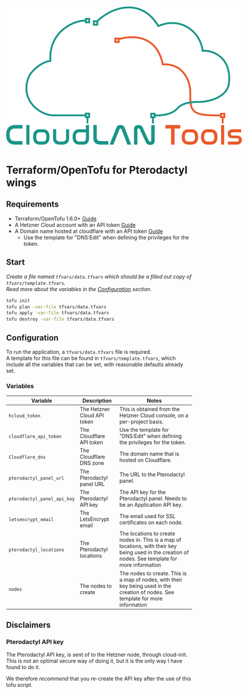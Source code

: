 <p align="center" width="100%" style="margin-bottom: 3rem">
  <img src="./docs/logo/cloudlan%20logo.png" style="max-width: 40rem;" alt="CloudLAN Tools logo" />
</p>

# Terraform/OpenTofu for Pterodactyl wings

## Requirements

* Terraform/OpenTofu 1.6.0+ [Guide](https://opentofu.org/docs/intro/install/)
* A Hetzner Cloud account with an API token [Guide](https://docs.hetzner.com/cloud/api/getting-started/generating-api-token/)
* A Domain name hosted at cloudflare with an API token [Guide](https://developers.cloudflare.com/fundamentals/api/get-started/create-token/)
  * Use the template for "DNS:Edit" when defining the privileges for the token.

## Start

*Create a file named `tfvars/data.tfvars` which should be a filled out copy of `tfvars/template.tfvars`.*  
*Read more about the variables in the [Configuration](#configuration) section.*

```bash
tofu init
tofu plan -var-file tfvars/data.tfvars
tofu apply -var-file tfvars/data.tfvars
tofu destroy -var-file tfvars/data.tfvars
```

## Configuration

To run the application, a `tfvars/data.tfvars` file is required.  
A template for this file can be found in `tfvars/template.tfvars`, which include all the variables that can be set, with reasonable defaults already set.

### Variables

| Variable                    | Description                 | Notes                                                                                                                                               |
| --------------------------- | --------------------------- | --------------------------------------------------------------------------------------------------------------------------------------------------- |
| `hcloud_token`              | The Hetzner Cloud API token | This is obtained from the Hetzner Cloud console, on a per-project basis.                                                                            |
| `cloudflare_api_token`      | The Cloudflare API token    | Use the template for "DNS:Edit" when defining the privileges for the token.                                                                         |
| `Cloudflare_dns`            | The Cloudflare DNS zone     | The domain name that is hosted on Cloudflare.                                                                                                       |
| `pterodactyl_panel_url`     | The Pterodactyl panel URL   | The URL to the Pterodactyl panel.                                                                                                                   |
| `pterodactyl_panel_api_key` | The Pterodactyl API key     | The API key for the Pterodactyl panel. Needs to be an Application API key.                                                                          |
| `letsencrypt_email`         | The LetsEncrypt email       | The email used for SSL certificates on each node.                                                                                                   |
| `pterodactyl_locations`     | The Pterodactyl locations   | The locations to create nodes in. This is a map of locations, with their key being used in the creation of nodes. See template for more information |
| `nodes`                     | The nodes to create         | The nodes to create. This is a map of nodes, with their key being used in the creation of nodes. See template for more information                  |

<!-- The following information is outdated because the node is now created in arrays instead of a single node. 
## Extra information
-->

<!-- ### Log in

```bash
tofu output -raw ssh_private_key > node.key && sudo chmod 700 node.key
ssh -i node.key $(tofu output -raw node_username)@$(tofu output -raw ip_address)
```

To remove a known host do:

```bash
ssh-keygen -R "<IP address>"
``` -->

## Disclaimers

### Pterodactyl API key

The Pterodactyl API key, is sent of to the Hetzner node, through cloud-init.  
This is not an optimal secure way of doing it, but it is the only way I have found to do it. 

We therefore *recommend* that you re-create the API key after the use of this tofu script.
